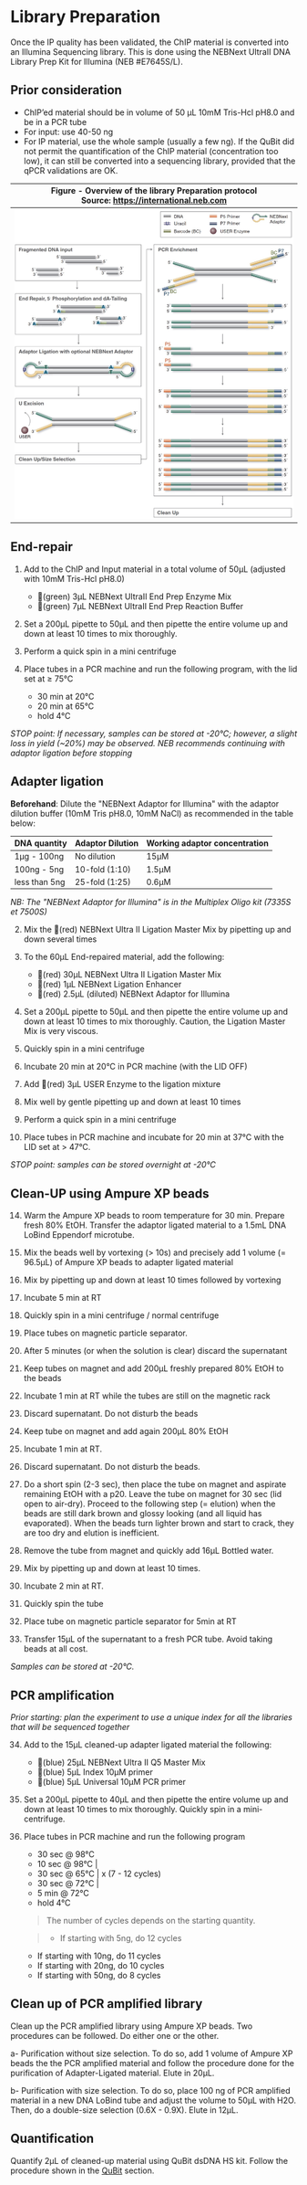 # Library Preparation

Once the IP quality has been validated, the ChIP material is converted into an Illumina Sequencing library. This is done using the NEBNext UltraII DNA Library Prep Kit for Illumina (NEB #E7645S/L).


## Prior consideration

- ChIP’ed material should be in volume of 50 µL 10mM Tris-Hcl pH8.0 and be in a PCR tube
- For input: use 40-50 ng
- For IP material, use the whole sample (usually a few ng). If the QuBit did not permit the quantification of the ChIP material (concentration too low), it can still be converted into a sequencing library, provided that the qPCR validations are OK.


|<b>Figure -  Overview of the library Preparation protocol</b> <BR> Source: https://international.neb.com|
|:--:|
| ![Library preparation workflow](Pictures/LibPrep_overview.jpg) |




## End-repair
1. Add to the ChIP and Input material in a total volume of 50µL (adjusted with 10mM Tris-Hcl pH8.0)
	- 🍏(green) 3µL NEBNext UltraII End Prep Enzyme Mix
	- 🍏(green) 7µL NEBNext UltraII End Prep Reaction Buffer

2. Set a 200µL pipette to 50µL and then pipette the entire volume up and down at least 10 times to mix thoroughly.

3. Perform a quick spin in a mini centrifuge

4. Place tubes in a PCR machine and run the following program, with the lid set at ≥ 75°C
	- 30 min at 20°C
	- 20 min at 65°C
	- hold 4°C

*STOP point: If necessary, samples can be stored at -20°C; however, a slight loss in yield (~20%) may be observed. NEB recommends continuing with adaptor ligation before stopping*   




## Adapter ligation

**Beforehand**: Dilute the "NEBNext Adaptor for Illumina" with the adaptor dilution buffer (10mM Tris pH8.0, 10mM NaCl) as recommended in the table below:

| DNA quantity   | Adaptor Dilution  | Working adaptor concentration  |
|---             |---                |---                             |
| 1µg - 100ng    |   No dilution     |   15µM                         |
| 100ng - 5ng    |   10-fold (1:10)  |   1.5µM                        |
| less than 5ng  |   25-fold (1:25)  |   0.6µM                        |

_NB: The "NEBNext Adaptor for Illumina" is in the Multiplex Oligo kit (7335S et 7500S)_

2. Mix the 🔴(red) NEBNext Ultra II Ligation Master Mix by pipetting up and down several times

2. To the 60µL End-repaired material, add the following:
	-  🔴(red) 30µL NEBNext Ultra II Ligation Master Mix
	-  🔴(red) 1µL NEBNext Ligation Enhancer
	-  🔴(red) 2.5µL (diluted) NEBNext Adaptor for Illumina

7. Set a 200µL pipette to 50µL and then pipette the entire volume up and down at least 10 times to mix thoroughly. Caution, the Ligation Master Mix is very viscous.

8. Quickly spin in a mini centrifuge

9. Incubate 20 min at 20°C in PCR machine (with the LID OFF)

10. Add 🔴(red) 3µL USER Enzyme to the ligation mixture

11. Mix well by gentle pipetting up and down at least 10 times

12. Perform a quick spin in a mini centrifuge

13. Place tubes in PCR machine and incubate for 20 min at 37°C with the LID set at > 47°C.

*STOP point: samples can be stored overnight at -20°C*   




## Clean-UP using Ampure XP beads

14. Warm the Ampure XP beads to room temperature for 30 min. Prepare fresh 80% EtOH. Transfer the adaptor ligated material to a 1.5mL DNA LoBind Eppendorf microtube.


15. Mix the beads well by vortexing (> 10s) and precisely add 1 volume (= 96.5µL) of Ampure XP beads to adapter ligated material
16. Mix by pipetting up and down at least 10 times followed by vortexing
17. Incubate 5 min at RT

18. Quickly spin in a mini centrifuge / normal centrifuge
19. Place tubes on magnetic particle separator.
20. After 5 minutes (or when the solution is clear) discard the supernatant

21. Keep tubes on magnet and add 200µL freshly prepared 80% EtOH to the beads
22. Incubate 1 min at RT while the tubes are still on the magnetic rack
23. Discard supernatant. Do not disturb the beads

24. Keep tube on magnet and add again 200µL 80% EtOH
25. Incubate 1 min at RT.
26. Discard supernatant. Do not disturb the beads.

27. Do a short spin (2-3 sec), then place the tube on magnet and aspirate remaining EtOH with a p20. Leave the tube on magnet for 30 sec (lid open to air-dry). Proceed to the following step (= elution) when the beads are still dark brown and glossy looking (and all liquid has evaporated). When the beads turn lighter brown and start to crack, they are too dry and elution is inefficient.

28. Remove the tube from magnet and quickly add 16µL Bottled water.
29. Mix by pipetting up and down at least 10 times.
30. Incubate 2 min at RT.

31. Quickly spin the tube
32. Place tube on magnetic particle separator for 5min at RT
33. Transfer 15µL of the supernatant to a fresh PCR tube. Avoid taking beads at all cost.

*Samples can be stored at -20°C.*


## PCR amplification

*Prior starting: plan the experiment to use a unique index for all the libraries that will be sequenced together*

34. Add to the 15µL cleaned-up adapter ligated material the following:
	- 🔵(blue) 25µL NEBNext Ultra II Q5 Master Mix
	- 🔵(blue) 5µL Index 10µM primer
	- 🔵(blue) 5µL Universal 10µM PCR primer

35. Set a 200µL pipette to 40µL and then pipette the entire volume up and down at least 10 times to mix thoroughly. Quickly spin in a mini-centrifuge.

36. Place tubes in PCR machine and run the following program
	- 30 sec  @ 98°C
	- 10 sec  @ 98°C |
	- 30 sec  @ 65°C |  x (7 - 12 cycles)
	- 30 sec  @ 72°C |
	- 5 min   @ 72°C
	- hold 4°C


	>The number of cycles depends on the starting quantity. 
	
	>- If starting with 5ng, do 12 cycles
	- If starting with 10ng, do 11 cycles
	- If starting with 20ng, do 10 cycles
	- If starting with 50ng, do 8 cycles


	
## Clean up of PCR amplified library

Clean up the PCR amplified library using Ampure XP beads.
Two procedures can be followed. Do either one or the other.

a- Purification without size selection. To do so, add 1 volume of Ampure XP beads the the PCR amplified material and follow the procedure done for the purification of Adapter-Ligated material. Elute in 20µL.

b- Purification with size selection. To do so, place 100 ng of PCR amplified material in a new DNA LoBind tube and adjust the volume to 50µL with H2O. Then, do a double-size selection (0.6X - 0.9X). Elute in 12µL.


## Quantification

Quantify 2µL of cleaned-up material using QuBit dsDNA HS kit. Follow the procedure shown in the [QuBit](QuBit.md) section.


